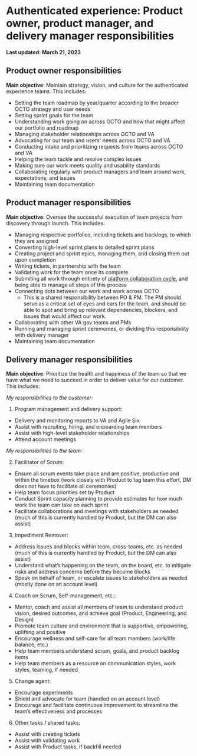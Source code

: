 # Authenticated experience: Product owner, product manager, and delivery manager responsibilities

**Last updated: March 21, 2023**

## Product owner responsibilities

 **Main objective**: Maintain strategy, vision, and culture for the authenticated experience teams. This includes:
 
- Setting the team roadmap by year/quarter according to the broader OCTO strategy and user needs
- Setting sprint goals for the team
- Understanding work going on across OCTO and how that might affect our portfolio and roadmap
- Managing stakeholder relationships across OCTO and VA
- Advocating for our team and users' needs across OCTO and VA
- Conducting intake and prioritizing requests from teams across OCTO and VA
- Helping the team tackle and resolve complex issues 
- Making sure our work meets quality and usability standards
- Collaborating regularly with product managers and team around work, expectations, and issues
- Maintaining team documentation

## Product manager responsibilities

 **Main objective**: Oversee the successful execution of team projects from discovery through launch. This includes:
 
- Managing respective portfolios, including tickets and backlogs, to which they are assigned
- Converting high-level sprint plans to detailed sprint plans
- Creating project and sprint epics, managing them, and closing them out upon completion
- Writing tickets, in partnership with the team
- Validating work for the team once its complete
- Submiting all work through entirety of [platform collaboration cycle](https://depo-platform-documentation.scrollhelp.site/collaboration-cycle/), and being able to manage all steps of this process
- Connecting dots between our work and work across OCTO 
  - This is a shared responsibility between PO & PM. The PM should serve as a critical set of eyes and ears for the team, and should be able to spot and bring up relevant dependencies, blockers, and issues that would affect our work.
- Collaborating with other VA.gov teams and PMs 
- Running and managing sprint ceremonies, or dividing this responsibility with delivery manager
- Maintaining team documentation

## Delivery manager responsibilities

**Main objective**: Prioritize the health and happiness of the team so that we have what we need to succeed in order to deliver value for our customer. This includes:

_My responsibilities to the customer:_

1. Program management and delivery support:
-	Delivery and monitoring reports to VA and Agile Six
-	Assist with recruiting, hiring, and onboarding team members
-	Assist with high-level stakeholder relationships
-	Attend account meetings

_My responsibilities to the team:_

2. Facilitator of Scrum:
- Ensure all scrum events take place and are positive, productive and within the timebox (work closely with Product to tag team this effort, DM does not have to facilitate all ceremonies)
- Help team focus priorities set by Product
- Conduct Sprint capacity planning to provide estimates for how much work the team can take on each sprint
- Facilitate collaborations and meetings with stakeholders as needed (much of this is currently handled by Product, but the DM can also assist)

3. Impediment Remover:
-	Address issues and blocks within team, cross-teams, etc. as needed (much of this is currently handled by Product, but the DM can also assist)
-	Understand what’s happening on the team, on the board, etc. to mitigate risks and address concerns before they become blocks 
-	Speak on behalf of team, or escalate issues to stakeholders as needed (mostly done on an account level)

4. Coach on Scrum, Self-management, etc.:
- Mentor, coach and assist all members of team to understand product vision, desired outcomes, and achieve goal (Product, Engineering, and Design)
-	Promote team culture and environment that is supportive, empowering, uplifting and positive
-	Encourage wellness and self-care for all team members (work/life balance, etc.)
-	Help team members understand scrum, goals, and product backlog items
-	Help team members as a resource on communication styles, work styles, teaming, if needed

5. Change agent:
- Encourage experiments
- Shield and advocate for team (handled on an account level)
- Encourage and facilitate continuous improvement to streamline the team’s effectiveness and processes 

6. Other tasks / shared tasks:
- Assist with creating tickets
- Assist with validating work
- Assist with Product tasks, if backfill needed
